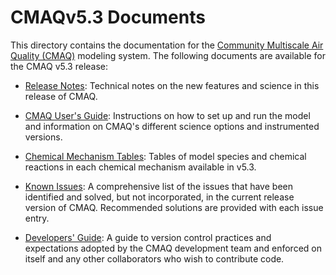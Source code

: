 CMAQv5.3 Documents 
==================

This directory contains the documentation for the [Community Multiscale Air Quality (CMAQ)](http://www.epa.gov/cmaq) modeling system.
The following documents are available for the CMAQ v5.3 release:

- [Release Notes](Release_Notes/README.md): Technical notes on the new features and science in this release of CMAQ.  

- [CMAQ User's Guide](Users_Guide/README.md): Instructions on how to set up and run the model and information on CMAQ's different science options and instrumented versions.

- [Chemical Mechanism Tables](../CCTM/src/MECHS/README.md): Tables of model species and chemical reactions in each chemical mechanism available in v5.3.

- [Known Issues](Known_Issues/README.md): A comprehensive list of the issues that have been identified and solved, but not incorporated, in the current release version of CMAQ. Recommended solutions are provided with each issue entry.

- [Developers' Guide](Developers_Guide/CMAQ_Dev_Guide.md): A guide to version control practices and expectations adopted by the CMAQ development team and enforced on itself and any other collaborators who wish to contribute code.



